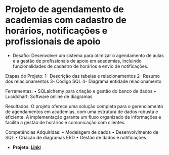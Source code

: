 # Projeto de agendamento de academias com cadastro de horários, notificações e profissionais de apoio

* Desafio: Desenvolver um sistema para otimizar o agendamento de aulas e a gestão de profissionais de apoio em academias, incluindo funcionalidades de cadastro de horários e envio de notificações.

Etapas do Projeto:
1- Descrição das tabelas e relacionamentos
2- Resumo dos relacionamentos
3- Código SQL 
4- Diagrama entidade relacionamento

Ferramentas:
• SQLalchemy para criação e gestão do banco de dados
• Lucidchart: Software online de diagramas

Resultados: O projeto oferece uma solução completa para o gerenciamento de agendamentos em academias, com uma estrutura de dados robusta e eficiente. A implementação garante um fluxo organizado de informações e facilita a gestão de horários e comunicação com clientes.

Competências Adquiridas:
• Modelagem de dados
• Desenvolvimento de SQL
• Criação de diagramas ERD
• Gestão de dados e notificações

* **Projeto**: [**Link**](https://github.com/RDS-Projects))
